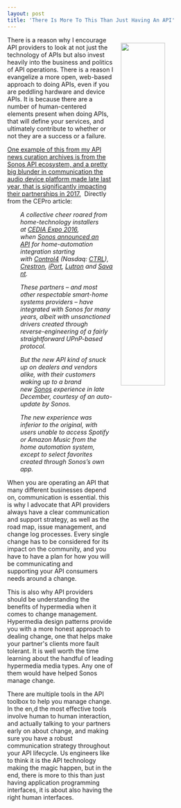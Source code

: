 ```yaml
---
layout: post
title: 'There Is More To This Than Just Having An API'
---
```

<p><img style="padding: 15px;" src="http://kinlane-productions.s3.amazonaws.com/api_evangelist_site/blog/sonossystem.png" alt="" width="45%" align="right" /></p>
<p>There is a reason why I encourage API providers to look at not just the technology of APIs&nbsp;but also invest heavily into the business and politics of API operations. There is a reason I evangelize a more open, web-based approach to doing APIs, even if you are peddling hardware and device APIs. It is because there are a number of human-centered elements present when doing APIs, that will&nbsp;define your services, and ultimately contribute to whether or not they are a success&nbsp;or a failure.</p>
<p><a href="http://www.cepro.com/article/new_sonos_api_disrupts_home_automation_integration_but_lays_solid_foundatio">One example of this from my API news curation archives is from the Sonos API ecosystem, and a pretty big blunder in communication the audio device platform made late last year, that is significantly impacting their partnerships in 2017.</a> &nbsp;Directly from the CEPro article:</p>
<p style="padding-left: 30px;"><em>A collective cheer roared from home-technology installers at&nbsp;<a href="http://www.cepro.com/cedia">CEDIA Expo 2016</a>, when&nbsp;<a href="http://www.cepro.com/article/sonos_now_integrates_for_real_iport_and_lutron_launch_new_sonos_controls">Sonos announced an API</a>&nbsp;for home-automation integration starting with&nbsp;<a href="http://www.cepro.com/topic/tag/Control4">Control4</a>&nbsp;(Nasdaq:&nbsp;<a href="http://www.nasdaq.com/symbol/ctrl">CTRL</a>),&nbsp;<a href="http://www.cepro.com/topic/tag/Crestron">Crestron</a>,&nbsp;<a href="http://www.cepro.com/topic/tag/iPort">iPort</a>,&nbsp;<a href="http://www.cepro.com/topic/tag/Lutron">Lutron</a>&nbsp;and&nbsp;<a href="http://www.cepro.com/topic/tag/Savant">Savant</a>.</em></p>
<p style="padding-left: 30px;"><em>These partners &ndash; and most other respectable smart-home systems providers &ndash; have integrated with Sonos for many years, albeit with unsanctioned drivers created through reverse-engineering of a fairly straightforward UPnP-based protocol.</em></p>
<p style="padding-left: 30px;"><em>But the new API kind of snuck up on dealers and vendors alike, with their customers waking up to a brand new&nbsp;<a href="http://www.cepro.com/topic/tag/Sonos">Sonos</a>&nbsp;experience in late December, courtesy of an auto-update by Sonos.</em></p>
<p style="padding-left: 30px;"><em>The new experience was inferior to the original, with users unable to access Spotify or Amazon Music from the home automation system, except to select favorites created through Sonos&rsquo;s own app.</em></p>
<p>When you are operating an API that many different businesses depend on, communication is essential. this is why I advocate that API providers always have a clear communication and support strategy, as well as the road map, issue management, and change log processes. Every single change has to be considered for its impact on the community, and you have to have a plan for how you will be communicating and supporting&nbsp;your API consumers needs around a change.&nbsp;</p>
<p>This is also why API providers should be understanding the benefits of hypermedia when it comes to change management. Hypermedia design patterns provide you with a more honest approach to dealing change, one that helps make your partner's clients more fault tolerant. It is well worth the time learning about the handful of leading hypermedia media types. Any one of them would have helped Sonos manage change.</p>
<p>There are multiple tools in the API toolbox to help you manage change. In the en,d the most effective tools involve human to human interaction, and actually talking to your partners early on about change, and making sure you have a robust communication strategy throughout your API lifecycle. Us engineers like to think it is the API technology making the magic happen, but in the end, there is more to this than just having application programming interfaces, it is about also having the right human interfaces.</p>